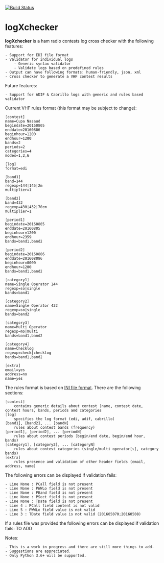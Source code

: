 [![Build Status](https://travis-ci.org/ciorceri/logXchecker.svg?branch=master)](https://travis-ci.org/ciorceri/logXchecker)



# logXchecker

**logXchecker** is a ham radio contests log cross checker with the following features:

    - Support for EDI file format
    - Validator for individual logs
        - Generic syntax validator
        - Validate logs based on predefined rules
    - Output can have following formats: human-friendly, json, xml
    - Cross checker to generate a VHF contest results
Future features:

    - Support for ADIF & Cabrillo logs with generic and rules based validator
    
Current VHF rules format (this format may be subject to change):
```
[contest]
name=Cupa Nasaud
begindate=20160805
enddate=20160806
beginhour=1200
endhour=1200
bands=2
periods=2
categories=4
modes=1,2,6

[log]
format=edi

[band1]
band=144
regexp=144|145|2m
multiplier=1

[band2]
band=432
regexp=430|432|70cm
multiplier=1

[period1]
begindate=20160805
enddate=20160805
beginhour=1200
endhour=2359
bands=band1,band2

[period2]
begindate=20160806
enddate=201608086
beginhour=0000
endhour=1200
bands=band1,band2

[category1]
name=Single Operator 144
regexp=so|single
bands=band1

[category2]
name=Single Operator 432
regexp=so|single
bands=band2

[category3]
name=Multi Operator
regexp=mo|multi
bands=band1,band2

[category4]
name=Checklog
regexp=check|checklog
bands=band1,band2

[extra]
email=yes
address=no
name=yes
```
The rules format is based on [INI file format](http://en.wikipedia.org/wiki/INI_file).
There are the following sections:

    [contest]
        contains generic details about contest (name, contest date, contest hours, bands, periods and categories
    [log]
        specifies the log format (edi, adif, cabrillo)
    [band1], [band2], ... [bandN]
        rules about contest bands (frequency)
    [period1], [period2], ... [periodN]
        rules about contest periods (begin/end date, begin/end hour, bands)
    [category1], [category2], ... [categoryN]
        rules about contest categories (single/multi operator[s], category bands)
    [extra]
        rules presence and validation of other header fields (email, address, name)

The following errors can be displayed if validation fails:

    - Line None : PCall field is not present
    - Line None : PWWLo field is not present
    - Line None : PBand field is not present
    - Line None : PSect field is not present
    - Line None : TDate field is not present
    - Line 4 : PCall field content is not valid
    - Line 5 : PWWLo field value is not valid
    - Line 3 : TDate field value is not valid (201605070;20160508)

If a rules file was provided the following errors can be displayed if validation fails:
    TO ADD

Notes:

    - This is a work in progress and there are still more things to add.
    - Suggestions are appreciated.
    - Only Python 3.6+ will be supported.
